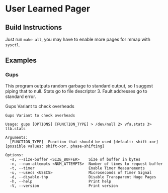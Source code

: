 # User Learned Pager

## Build Instructions
Just run `make all`, you may have to enable more pages for mmap with `sysctl`.

## Examples

### Gups

This program outputs random garbage to standard output, so I suggest piping that to null.
Stats go to file descriptor 3.
Fault addresses go to standard error.

Gups Variant to check overheads

```
Gups Variant to check overheads

Usage: gups [OPTIONS] [FUNCTION_TYPE] > /dev/null 2> vfa.stats 3> tlb.stats

Arguments:
  [FUNCTION_TYPE]  Function that should be used [default: shift-xor] [possible values: shift-xor, phase-shifting]

Options:
  -s, --size-buffer <SIZE_BUFFER>    Size of buffer in bytes
  -n, --num-attempts <NUM_ATTEMPTS>  Number of times to request buffer
  -t, --timer                        Enable Timer Measurements
  -u, --usecs <USECS>                Microseconds of Timer Signal
  -d, --disable-thp                  Disable Transparent Huge Pages
  -h, --help                         Print help
  -V, --version                      Print version
```
